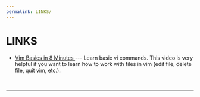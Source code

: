 ```yaml
---
permalink: LINKS/
---
```


# LINKS

* [Vim Basics in 8 Minutes ](https://youtu.be/ggSyF1SVFr4) ---
Learn basic vi commands.
This video is very helpful if you want to learn how to work with files in vim (edit file, delete file, quit vim, etc.).
<br>
<hr>
